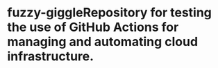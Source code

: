 # fuzzy-giggleRepository for testing the use of GitHub Actions for managing and automating cloud infrastructure.
